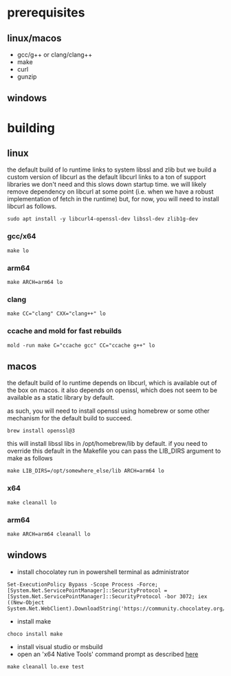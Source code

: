 # prerequisites

## linux/macos

- gcc/g++ or clang/clang++
- make
- curl
- gunzip

## windows

# building

## linux

the default build of lo runtime links to system libssl and zlib but we build a 
custom version of libcurl as the default libcurl links to a ton of support 
libraries we don't need and this slows down startup time. we will likely remove 
dependency on libcurl at some point (i.e. when we have a robust implementation 
of fetch in the runtime) but, for now, you will need to install libcurl as 
follows.

```shell
sudo apt install -y libcurl4-openssl-dev libssl-dev zlib1g-dev
```

### gcc/x64
```
make lo
```

### arm64
```
make ARCH=arm64 lo
```

### clang
```
make CC="clang" CXX="clang++" lo
```

### ccache and mold for fast rebuilds
```
mold -run make C="ccache gcc" CC="ccache g++" lo
```

## macos

the default build of lo runtime depends on libcurl, which is available out
of the box on macos. it also depends on openssl, which does not seem to be 
available as a static library by default.

as such, you will need to install openssl using homebrew or some other 
mechanism for the default build to succeed.

```shell
brew install openssl@3
```

this will install libssl libs in /opt/homebrew/lib by default. if you need to 
override this default in the Makefile you can pass the LIB_DIRS argument to make
as follows

```shell
make LIB_DIRS=/opt/somewhere_else/lib ARCH=arm64 lo
```

### x64
```
make cleanall lo
```

### arm64
```
make ARCH=arm64 cleanall lo
```

## windows

- install chocolatey
run in powershell terminal as administrator

```
Set-ExecutionPolicy Bypass -Scope Process -Force; [System.Net.ServicePointManager]::SecurityProtocol = [System.Net.ServicePointManager]::SecurityProtocol -bor 3072; iex ((New-Object System.Net.WebClient).DownloadString('https://community.chocolatey.org/install.ps1'))
```

- install make
```
choco install make
```

- install visual studio or msbuild
- open an 'x64 Native Tools' command prompt as described [here](https://learn.microsoft.com/en-us/cpp/build/how-to-enable-a-64-bit-visual-cpp-toolset-on-the-command-line?view=msvc-170)

```
make cleanall lo.exe test
```
